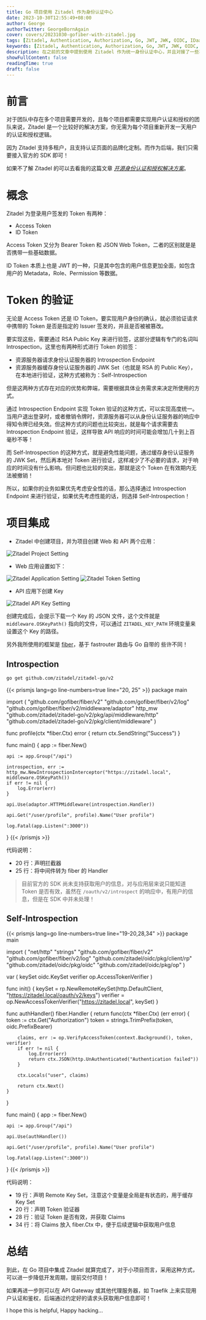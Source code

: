 ```yaml
---
title: Go 项目使用 Zitadel 作为身份认证中心
date: 2023-10-30T12:55:49+08:00
author: George
authorTwitter: GeorgeBornAgain
cover: covers/20231030-gofiber-with-zitadel.jpg
tags: [Zitadel, Authentication, Authorization, Go, JWT, JWK, OIDC, IDaaS]
keywords: [Zitadel, Authentication, Authorization, Go, JWT, JWK, OIDC, IDaaS]
description: 在之前的文章中提到使用 Zitadel 作为统一身份认证中心，并且对接了一些项目，今天来介绍如何在 Go 项目中集成 Zitadel
showFullContent: false
readingTime: true
draft: false
---
```


# 前言

对于团队中存在多个项目需要开发的，且每个项目都需要实现用户认证和授权的团队来说，Zitadel 是一个比较好的解决方案，你无需为每个项目重新开发一天用户的认证和授权逻辑。

因为 Zitadel 支持多租户，且支持认证页面的品牌化定制。而作为后端，我们只需要接入官方的 SDK 即可！

如果不了解 Zitadel 的可以去看我的这篇文章 [*开源身份认证和授权解决方案*](/technology/20220820.html)。

# 概念

Zitadel 为登录用户签发的 Token 有两种：

* Access Token
* ID Token

Access Token 又分为 Bearer Token 和 JSON Web Token，二者的区别就是是否携带一些基础数据。

ID Token 本质上也是 JWT 的一种，只是其中包含的用户信息更加全面，如包含用户的 Metadata，Role、Permission 等数据。

# Token 的验证

无论是 Access Token 还是 ID Token，要实现用户身份的确认，就必须验证请求中携带的 Token 是否是指定的 Issuer 签发的，并且是否被被篡改。

要实现这些，需要通过 RSA Public Key 来进行验签，这部分逻辑有专门的名词叫 Introspection，这里也有两种形式进行 Token 的验签：

* 资源服务器请求身份认证服务器的 Introspection Endpoint
* 资源服务器缓存身份认证服务器的 JWK Set（也就是 RSA 的 Public Key），在本地进行验证，这种方式被称为：Self-Introspection

但是这两种方式存在对应的优势和弊端，需要根据具体业务需求来决定所使用的方式。

通过 Introspection Endpoint 实现 Token 验证的这种方式，可以实现高度统一。当用户退出登录时，或者撤销令牌时，资源服务器可以从身份认证服务器的响应中得知令牌已经失效。但这种方式的问题也比较突出，就是每个请求需要去 Introspection Endpoint 验证，这样导致 API 响应的时间可能会增加几十到上百毫秒不等！

而 Self-Introspection 的这种方式，就是避免性能问题，通过缓存身份认证服务的 JWK Set，然后再本地对 Token 进行验证，这样减少了不必要的请求，对于响应的时间没有什么影响。但问题也比较的突出，那就是这个 Token 在有效期内无法被撤销！

所以，如果你的业务如果优先考虑安全性的话，那么选择通过 Introspection Endpoint 来进行验证，如果优先考虑性能的话，则选择 Self-Introspection！

# 项目集成

* Zitadel 中创建项目，并为项目创建 Web 和 API 两个应用：

![Zitadel Project Setting](/article/20231030-project-setting.png)

* Web 应用设置如下：

![Zitadel Application Setting](/article/20231030-zitadel-web-application.png)
![Zitadel Token Setting](/article/20231030-zitadel-token-setting.png)

* API 应用下创建 Key

![Zitadel API Key Setting](/article/20231030-zitadel-api-keys.png)

创建完成后，会提示下载一个 Key 的 JSON 文件，这个文件就是 `middleware.OSKeyPath()` 指向的文件，可以通过 `ZITADEL_KEY_PATH` 环境变量来设置这个 Key 的路径。

另外我所使用的框架是 [fiber](https://gofiber.io/)，基于 fastrouter 路由与 Go 自带的 些许不同！

## Introspection

```bash
go get github.com/zitadel/zitadel-go/v2
```

{{< prismjs lang=go line-numbers=true line="20, 25" >}}
package main

import (
    "github.com/gofiber/fiber/v2"
    "github.com/gofiber/fiber/v2/log"
    "github.com/gofiber/fiber/v2/middleware/adaptor"
    http_mw "github.com/zitadel/zitadel-go/v2/pkg/api/middleware/http"
    "github.com/zitadel/zitadel-go/v2/pkg/client/middleware"
)

func profile(ctx *fiber.Ctx) error {
    return ctx.SendString("Success")
}

func main() {
    app := fiber.New()
    
    api := app.Group("/api")

    introspection, err := http_mw.NewIntrospectionInterceptor("https://zitadel.local", middleware.OSKeyPath())
    if err != nil {
        log.Error(err)
    }

    api.Use(adaptor.HTTPMiddleware(introspection.Handler))

    api.Get("/user/profile", profile).Name("User profile")

    log.Fatal(app.Listen(":3000"))
}
{{< /prismjs >}}

代码说明：

* 20 行：声明拦截器
* 25 行：将中间件转为 fiber 的 Handler

> 目前官方的 SDK 尚未支持获取用户的信息，对与应用层来说只能知道 Token 是否有效，虽然在 `/oauth/v2/introspect` 的响应中，有用户的信息，但是在 SDK 中并未处理！

## Self-Introspection

{{< prismjs lang=go line-numbers=true line="19-20,28,34" >}}
package main

import (
    "net/http"
    "strings"
    "github.com/gofiber/fiber/v2"
    "github.com/gofiber/fiber/v2/log"
    "github.com/zitadel/oidc/pkg/client/rp"
    "github.com/zitadel/oidc/pkg/oidc"
    "github.com/zitadel/oidc/pkg/op"
)

var (
    keySet   oidc.KeySet
    verifier op.AccessTokenVerifier
)

func init() {
    keySet = rp.NewRemoteKeySet(http.DefaultClient, "https://zitadel.local/oauth/v2/keys")
    verifier = op.NewAccessTokenVerifier("https://zitadel.local", keySet)
}

func authHandler() fiber.Handler {
    return func(ctx *fiber.Ctx) (err error) {
        token := ctx.Get("Authorization")
        token = strings.TrimPrefix(token, oidc.PrefixBearer)

        claims, err := op.VerifyAccessToken(context.Background(), token, verifier)
        if err != nil {
            log.Error(err)
            return ctx.JSON(http.UnAuthenticated("Authentication failed"))
        }

        ctx.Locals("user", claims)

        return ctx.Next()
    }
}

func main() {
    app := fiber.New()
    
    api := app.Group("/api")

    api.Use(authHandler())

    api.Get("/user/profile", profile).Name("User profile")

    log.Fatal(app.Listen(":3000"))
}
{{< /prismjs >}}

代码说明：

* 19 行：声明 Remote Key Set，注意这个变量是全局是有状态的，用于缓存 Key Set 
* 20 行：声明 Token 验证器
* 28 行：验证 Token 是否有效，并获取 Claims
* 34 行：将 Claims 放入 fiber.Ctx 中，便于后续逻辑中获取用户信息

# 总结

到此，在 Go 项目中集成 Zitadel 就算完成了，对于小项目而言，采用这种方式，可以进一步降低开发周期，提前交付项目！

如果再进一步则可以在 API Gateway 或其他代理服务器，如 Traefik 上来实现用户认证和鉴权，后端通过约定好的请求头获取用户信息即可！

I hope this is helpful, Happy hacking...